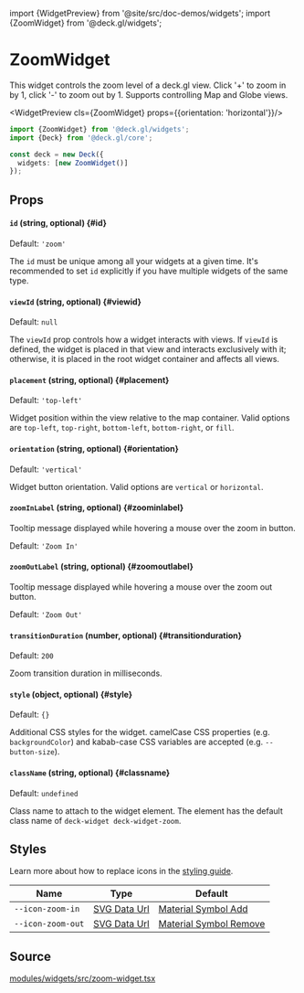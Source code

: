 import {WidgetPreview} from '@site/src/doc-demos/widgets';
import {ZoomWidget} from '@deck.gl/widgets';

# ZoomWidget

This widget controls the zoom level of a deck.gl view. Click '+' to zoom in by 1, click '-' to zoom out by 1. Supports controlling Map and Globe views.

<WidgetPreview cls={ZoomWidget} props={{orientation: 'horizontal'}}/>

```ts
import {ZoomWidget} from '@deck.gl/widgets';
import {Deck} from '@deck.gl/core';

const deck = new Deck({
  widgets: [new ZoomWidget()]
});
```

## Props

#### `id` (string, optional) {#id}

Default: `'zoom'`

The `id` must be unique among all your widgets at a given time. It's recommended to set `id` explicitly if you have multiple widgets of the same type.

#### `viewId` (string, optional) {#viewid}

Default: `null`

The `viewId` prop controls how a widget interacts with views. If `viewId` is defined, the widget is placed in that view and interacts exclusively with it; otherwise, it is placed in the root widget container and affects all views.

#### `placement` (string, optional) {#placement}

Default: `'top-left'`

Widget position within the view relative to the map container. Valid options are `top-left`, `top-right`, `bottom-left`, `bottom-right`, or `fill`.

#### `orientation` (string, optional) {#orientation}

Default: `'vertical'`

Widget button orientation. Valid options are `vertical` or `horizontal`.

#### `zoomInLabel` (string, optional) {#zoominlabel}

Tooltip message displayed while hovering a mouse over the zoom in button.

Default: `'Zoom In'`

#### `zoomOutLabel` (string, optional) {#zoomoutlabel}

Tooltip message displayed while hovering a mouse over the zoom out button.

Default: `'Zoom Out'`

#### `transitionDuration` (number, optional) {#transitionduration}

Default: `200`

Zoom transition duration in milliseconds.

#### `style` (object, optional) {#style}

Default: `{}`

Additional CSS styles for the widget. camelCase CSS properties (e.g. `backgroundColor`) and kabab-case CSS variables are accepted (e.g. `--button-size`).

#### `className` (string, optional) {#classname}

Default: `undefined`

Class name to attach to the widget element. The element has the default class name of `deck-widget deck-widget-zoom`.

## Styles

Learn more about how to replace icons in the [styling guide](/docs/api-reference/widgets/styling#replacing-icons).

| Name              | Type                     | Default                                     |
| ----------------- | ------------------------ | ------------------------------------------- |
| `--icon-zoom-in`  | [SVG Data Url][data_url] | [Material Symbol Add][icon_zoom_in_url]     |
| `--icon-zoom-out` | [SVG Data Url][data_url] | [Material Symbol Remove][icon_zoom_out_url] |

[data_url]: https://developer.mozilla.org/en-US/docs/Web/CSS/url#using_a_data_url
[icon_zoom_in_url]: https://fonts.google.com/icons?selected=Material+Symbols+Rounded:add:FILL@0;wght@600;GRAD@0;opsz@40
[icon_zoom_out_url]: https://fonts.google.com/icons?selected=Material+Symbols+Rounded:remove:FILL@0;wght@600;GRAD@0;opsz@40

## Source

[modules/widgets/src/zoom-widget.tsx](https://github.com/visgl/deck.gl/tree/master/modules/widgets/src/zoom-widget.tsx)